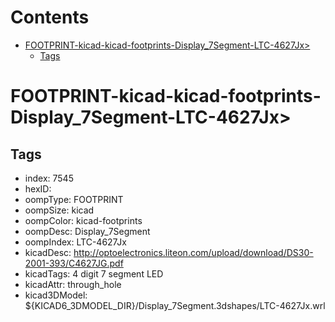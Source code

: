 



Contents
========

* [FOOTPRINT-kicad-kicad-footprints-Display_7Segment-LTC-4627Jx>](#footprint-kicad-kicad-footprints-display_7segment-ltc-4627jx)
	* [Tags](#tags)

# FOOTPRINT-kicad-kicad-footprints-Display_7Segment-LTC-4627Jx>

## Tags

- index: 7545
- hexID: 
- oompType: FOOTPRINT
- oompSize: kicad
- oompColor: kicad-footprints
- oompDesc: Display_7Segment
- oompIndex: LTC-4627Jx
- kicadDesc: http://optoelectronics.liteon.com/upload/download/DS30-2001-393/C4627JG.pdf
- kicadTags: 4 digit 7 segment LED
- kicadAttr: through_hole
- kicad3DModel: ${KICAD6_3DMODEL_DIR}/Display_7Segment.3dshapes/LTC-4627Jx.wrl
